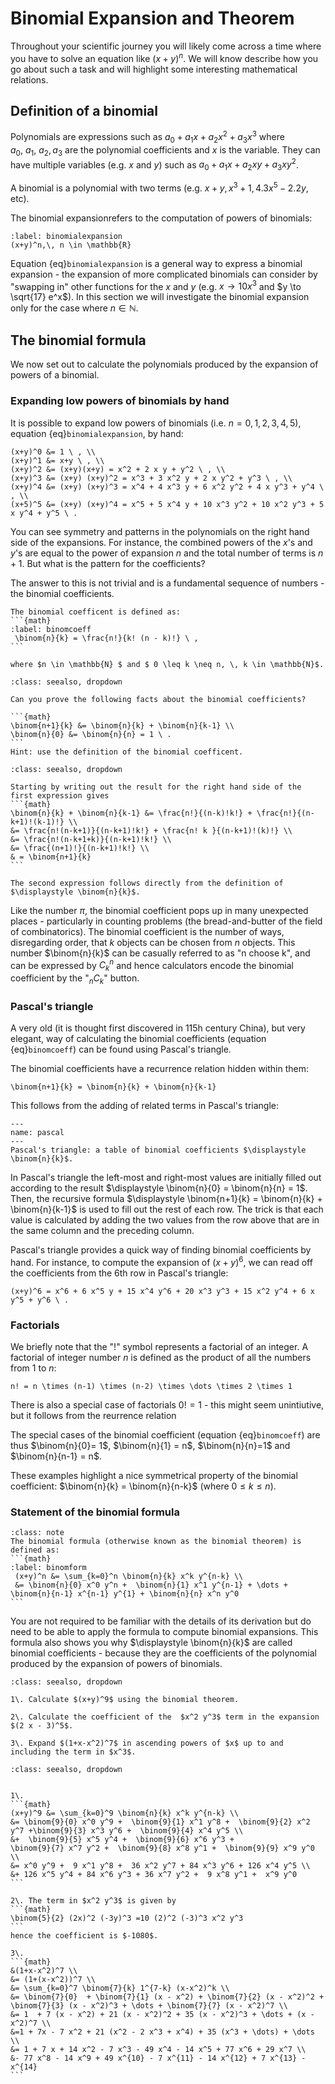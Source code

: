 # Binomial Expansion and Theorem

Throughout your scientific journey you will likely come across a time where you have to solve an equation like $(x+y)^n$.  We will know describe how you go about 
such a task and will highlight some interesting mathematical relations.

## Definition of a binomial

Polynomials are expressions such as $a_0 + a_1 x + a_2 x^2 + a_3 x^3$ where $a_0,\ a_1,\ a_2,\, a_3$ are the polynomial coefficients and $x$ is the variable.
They can have multiple variables (e.g. $x$ and $y$) such as $a_0 + a_1 x + a_2 x y + a_3 x y^2$.

A binomial is a polynomial with two terms (e.g. $x + y, x^3 + 1, 4.3 x^5 - 2.2 y$, etc).

The binomial expansionrefers to the computation of powers of binomials:

```{math}
:label: binomialexpansion
(x+y)^n,\, n \in \mathbb{R}
```

Equation {eq}`binomialexpansion` is a general way to express a binomial expansion - the expansion of more complicated binomials can consider by "swapping in" 
other functions for the $x$ and $y$ (e.g. $x\to 10 x^3$ and $y \to \sqrt{17} e^x$).  In this section we will investigate the binomial expansion only for 
the case where $n \in \mathbb{N}$.

## The binomial formula

We now set out to calculate the polynomials produced by the expansion of powers of a binomial.

### Expanding low powers of binomials by hand

It is possible to expand low powers of binomials (i.e. $n=0,1,2,3,4,5$), equation {eq}`binomialexpansion`, by hand:
```{math}
(x+y)^0 &= 1 \ , \\
(x+y)^1 &= x+y \ , \\
(x+y)^2 &= (x+y)(x+y) = x^2 + 2 x y + y^2 \ , \\
(x+y)^3 &= (x+y) (x+y)^2 = x^3 + 3 x^2 y + 2 x y^2 + y^3 \ , \\
(x+y)^4 &= (x+y) (x+y)^3 = x^4 + 4 x^3 y + 6 x^2 y^2 + 4 x y^3 + y^4 \ , \\
(x+5)^5 &= (x+y) (x+y)^4 = x^5 + 5 x^4 y + 10 x^3 y^2 + 10 x^2 y^3 + 5 x y^4 + y^5 \ .
```
You can see symmetry and patterns in the polynomials on the right hand side of the expansions. For instance, the combined powers of the $x$'s and $y$'s are 
equal to the power of expansion $n$ and the total number of terms is $n+1$.  But what is the pattern for the coefficients?

The answer to this is not trivial and is a fundamental sequence of numbers - the binomial coefficients.

````{admonition} The binomial coefficient
The binomial coefficent is defined as:
```{math}
:label: binomcoeff
 \binom{n}{k} = \frac{n!}{k! (n - k)!} \ ,
```

where $n \in \mathbb{N} $ and $ 0 \leq k \neq n, \, k \in \mathbb{N}$.
````

````{admonition} Questions
:class: seealso, dropdown

Can you prove the following facts about the binomial coefficients?

```{math}
\binom{n+1}{k} &= \binom{n}{k} + \binom{n}{k-1} \\
\binom{n}{0} &= \binom{n}{n} = 1 \ .
```
Hint: use the definition of the binomial coefficent.
````

````{admonition} Solutions
:class: seealso, dropdown

Starting by writing out the result for the right hand side of the first expression gives
```{math}
\binom{n}{k} + \binom{n}{k-1} &= \frac{n!}{(n-k)!k!} + \frac{n!}{(n-k+1)!(k-1)!} \\
&= \frac{n!(n-k+1)}{(n-k+1)!k!} + \frac{n! k }{(n-k+1)!(k)!} \\
&= \frac{n!(n-k+1+k)}{(n-k+1)!k!} \\
&= \frac{(n+1)!}{(n-k+1)!k!} \\
& = \binom{n+1}{k}
```

The second expression follows directly from the definition of $\displaystyle \binom{n}{k}$.
````

Like the number $\pi$, the binomial coefficient pops up in many unexpected places - particularly in counting problems (the bread-and-butter of the field of combinatorics).
The binomial coefficient is the number of ways, disregarding order, that $k$ objects can be chosen from $n$ objects.  This number $\binom{n}{k}$ can be casually referred 
to as "n choose k", and can be expressed by $C^n_k$ and hence calculators encode the binomial coefficient by the "$_n C _k$" button.

### Pascal's triangle

A very old (it is thought first discovered in 115h century China), but very elegant, way of calculating the binomial coefficients (equation {eq}`binomcoeff`) can be 
found using Pascal's triangle.


The binomial coefficients have a recurrence relation hidden within them:
```{math}
\binom{n+1}{k} = \binom{n}{k} + \binom{n}{k-1} 
```

This follows from the adding of related terms in Pascal's triangle: 
```{figure} pascal.png
---
name: pascal
---
Pascal's triangle: a table of binomial coefficients $\displaystyle \binom{n}{k}$.
```
In Pascal's triangle the left-most and right-most values are initially filled out according to the result $\displaystyle \binom{n}{0} = \binom{n}{n} = 1$. Then, 
the recursive formula $\displaystyle \binom{n+1}{k} = \binom{n}{k} + \binom{n}{k-1}$ is used to fill out the rest of each row. The trick is that each value is 
calculated by adding the two values from the row above that are in the same column and the preceding column.

Pascal's triangle provides a quick way of finding binomial coefficients by hand. For instance, to compute the expansion of $(x+y)^6$, we can 
read off the coefficients from the 6th row in Pascal's triangle:
```{math}
(x+y)^6 = x^6 + 6 x^5 y + 15 x^4 y^6 + 20 x^3 y^3 + 15 x^2 y^4 + 6 x y^5 + y^6 \ .
```

### Factorials

We briefly note that the "$!$" symbol represents a factorial of an integer.  A factorial of integer number $n$ is defined as the product of all 
the numbers from $1$ to $n$:
```{math}
n! = n \times (n-1) \times (n-2) \times \dots \times 2 \times 1
```

There is also a special case of factorials $0!=1$ - this might seem unintiutive, but it follows from the reurrence relation

The special cases of the binomial coefficient (equation {eq}`binomcoeff`) are thus $\binom{n}{0}= 1$, $\binom{n}{1} = n$, $\binom{n}{n}=1$ and
$\binom{n}{n-1} = n$.

These examples highlight a nice symmetrical property of the binomial coefficient: $\binom{n}{k} = \binom{n}{n-k}$ (where
$0 \le k \le n$).



### Statement of the binomial formula


````{admonition} The binomial formula
:class: note
The binomial formula (otherwise known as the binomial theorem) is defined as:
```{math}
:label: binomform
 (x+y)^n &= \sum_{k=0}^n \binom{n}{k} x^k y^{n-k} \\
 &= \binom{n}{0} x^0 y^n +  \binom{n}{1} x^1 y^{n-1} + \dots +  \binom{n}{n-1} x^{n-1} y^{1} + \binom{n}{n} x^n y^0 
```
````
You are not required to be familiar with the details of its derivation but do need to be able to apply the formula to compute binomial expansions.
This formula also shows you why $\displaystyle \binom{n}{k}$ are called binomial coefficients - because they are the coefficients of the polynomial produced 
by the expansion of powers of binomials.  



````{admonition} Questions
:class: seealso, dropdown

1\. Calculate $(x+y)^9$ using the binomial theorem.

2\. Calculate the coefficient of the  $x^2 y^3$ term in the expansion $(2 x - 3)^5$.

3\. Expand $(1+x-x^2)^7$ in ascending powers of $x$ up to and including the term in $x^3$.

````

````{admonition} Solutions
:class: seealso, dropdown


1\. 
```{math}
(x+y)^9 &= \sum_{k=0}^9 \binom{n}{k} x^k y^{n-k} \\
&= \binom{9}{0} x^0 y^9 +  \binom{9}{1} x^1 y^8 +  \binom{9}{2} x^2 y^7 +\binom{9}{3} x^3 y^6 +  \binom{9}{4} x^4 y^5 \\
&+  \binom{9}{5} x^5 y^4 +  \binom{9}{6} x^6 y^3 +
\binom{9}{7} x^7 y^2 +  \binom{9}{8} x^8 y^1 +  \binom{9}{9} x^9 y^0 \\
&= x^0 y^9 +  9 x^1 y^8 +  36 x^2 y^7 + 84 x^3 y^6 + 126 x^4 y^5 \\
&+ 126 x^5 y^4 + 84 x^6 y^3 + 36 x^7 y^2 +  9 x^8 y^1 +  x^9 y^0
```

2\. The term in $x^2 y^3$ is given by 
```{math}
\binom{5}{2} (2x)^2 (-3y)^3 =10 (2)^2 (-3)^3 x^2 y^3
```
hence the coefficient is $-1080$.

3\. 
```{math}
&(1+x-x^2)^7 \\
&= (1+(x-x^2))^7 \\
&= \sum_{k=0}^7 \binom{7}{k} 1^{7-k} (x-x^2)^k \\
&= \binom{7}{0}  + \binom{7}{1} (x - x^2) + \binom{7}{2} (x - x^2)^2 + \binom{7}{3} (x - x^2)^3 + \dots + \binom{7}{7} (x - x^2)^7 \\
&= 1  + 7 (x - x^2) + 21 (x - x^2)^2 + 35 (x - x^2)^3 + \dots + (x - x^2)^7 \\
&=1 + 7x - 7 x^2 + 21 (x^2 - 2 x^3 + x^4) + 35 (x^3 + \dots) + \dots \\
&= 1 + 7 x + 14 x^2 - 7 x^3 - 49 x^4 - 14 x^5 + 77 x^6 + 29 x^7 \\
&- 77 x^8 - 14 x^9 + 49 x^{10} - 7 x^{11} - 14 x^{12} + 7 x^{13} - x^{14} 
```

````